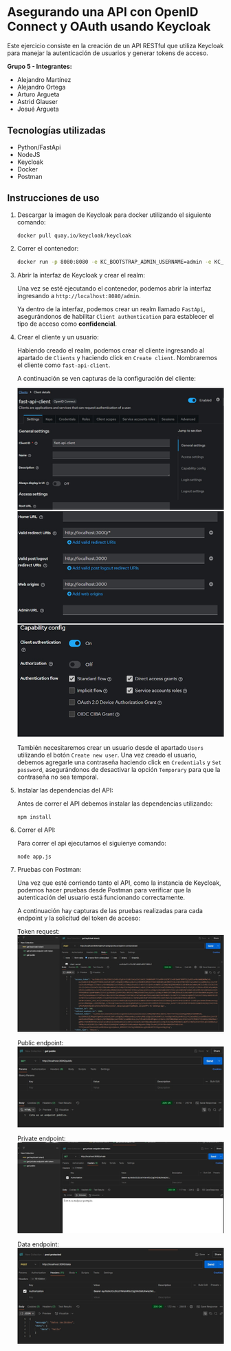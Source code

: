 # Asegurando una API con OpenID Connect y OAuth usando Keycloak

Este ejercicio consiste en la creación de un API RESTful que utiliza Keycloak para manejar la autenticación de usuarios y  generar tokens de acceso.

**Grupo 5 - Integrantes:**
- Alejandro Martínez
- Alejandro Ortega
- Arturo Argueta
- Astrid Glauser
- Josué Argueta

## Tecnologías utilizadas

- Python/FastApi
- NodeJS
- Keycloak
- Docker
- Postman

## Instrucciones de uso

1. Descargar la imagen de Keycloak para docker utilizando el siguiente comando:

    ```sh
    docker pull quay.io/keycloak/keycloak
    ```

2. Correr el contenedor:
    
    ```sh
    docker run -p 8080:8080 -e KC_BOOTSTRAP_ADMIN_USERNAME=admin -e KC_BOOTSTRAP_ADMIN_PASSWORD=admin quay.io/keycloak keycloak:latest start-dev
    ```

3. Abrir la interfaz de Keycloak y crear el realm:

    Una vez se esté ejecutando el contenedor, podemos abrir la interfaz ingresando a `http://localhost:8080/admin`.

    Ya dentro de la interfaz, podemos crear un realm llamado `FastApi`, asegurándonos de habilitar `Client authentication` para establecer el tipo de acceso como **confidencial**.

4. Crear el cliente y un usuario:

    Habiendo creado el realm, podemos crear el cliente ingresando al apartado de `Clients` y haciendo click en `Create client`. Nombraremos el cliente como `fast-api-client`.

    A continuación se ven capturas de la configuración del cliente:

    ![Alt text](img/client_config1.jpeg "client config 1")
    ![Alt text](img/client_config2.jpeg "client config 2")
    ![Alt text](img/client_config3.jpeg "client config 3")

    También necesitaremos crear un usuario desde el apartado `Users` utilizando el botón `Create new user`. Una vez creado el usuario, debemos agregarle una contraseña haciendo click en `Credentials` y `Set password`, asegurándonos de desactivar la opción `Temporary` para que la contraseña no sea temporal.

5. Instalar las dependencias del API:

    Antes de correr el API debemos instalar las dependencias utilizando:

    ```node
    npm install
    ```

6. Correr el API:

    Para correr el api ejecutamos el siguienye comando:

    ```node
    node app.js
    ```

7. Pruebas con Postman:

    Una vez que esté corriendo tanto el API, como la instancia de Keycloak, podemos hacer pruebas desde Postman para verificar que la autenticación del usuario está funcionando correctamente.

    A continuación hay capturas de las pruebas realizadas para cada endpoint y la solicitud del token de acceso:

    Token request:
    ![Alt text](img/request_token.jpeg "Access token request")

    Public endpoint:
    ![Alt text](img/api_public.jpeg "Public endpoint test")
    
    Private endpoint:
    ![Alt text](img/api_private.jpeg "Private endpoint test")
    
    Data endpoint:
    ![Alt text](img/api_data.jpeg "Data endpoint test")